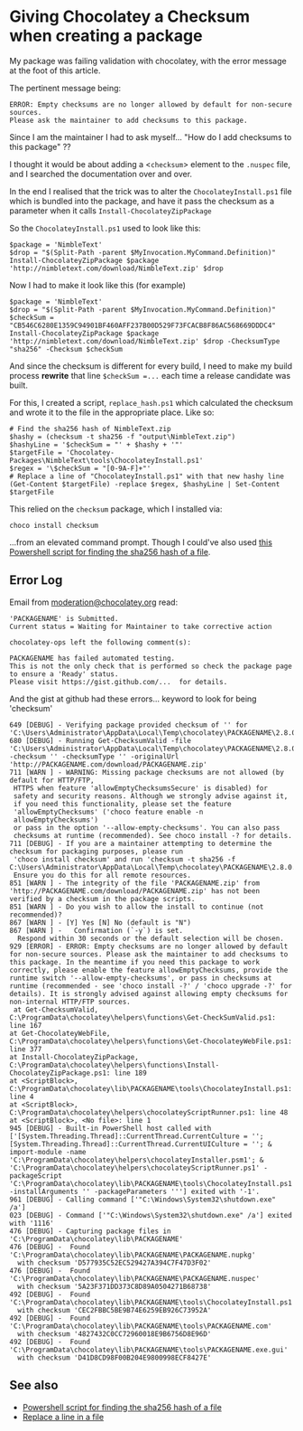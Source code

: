 ﻿# Giving Chocolatey a Checksum when creating a package

My package was failing validation with chocolatey, with the error message at the foot of this article.

The pertinent message being:

    ERROR: Empty checksums are no longer allowed by default for non-secure sources.
    Please ask the maintainer to add checksums to this package.

Since I am the maintainer I had to ask myself... "How do I add checksums to this package" ??

I thought it would be about adding a &lt;`checksum`&gt; element to the `.nuspec` file, and I searched the documentation over and over.

In the end I realised that the trick was to alter the `ChocolateyInstall.ps1` file which is bundled into the package, and have it pass the checksum as a parameter when it calls `Install-ChocolateyZipPackage`

So the `ChocolateyInstall.ps1` used to look like this:

    $package = 'NimbleText'
    $drop = "$(Split-Path -parent $MyInvocation.MyCommand.Definition)"
    Install-ChocolateyZipPackage $package 'http://nimbletext.com/download/NimbleText.zip' $drop

Now I had to make it look like this (for example)

    $package = 'NimbleText'
    $drop = "$(Split-Path -parent $MyInvocation.MyCommand.Definition)"
    $checkSum = "CB546C6280E1359C94901BF460AFF237B00D529F73FCACB8F86AC568669DDDC4"
    Install-ChocolateyZipPackage $package 'http://nimbletext.com/download/NimbleText.zip' $drop -ChecksumType "sha256" -Checksum $checkSum

And since the checksum is different for every build, I need to make my build process **rewrite** that line `$checkSum =...` each time a release candidate was built.

For this, I created a script, `replace_hash.ps1` which calculated the checksum and wrote it to the file in the appropriate place. Like so:

    # Find the sha256 hash of NimbleText.zip
    $hashy = (checksum -t sha256 -f "output\NimbleText.zip")
    $hashyLine = '$checkSum = "' + $hashy + '"'
    $targetFile = 'Chocolatey-Packages\NimbleText\tools\ChocolateyInstall.ps1'
    $regex = '\$checkSum = "[0-9A-F]+"'
    # Replace a line of "ChocolateyInstall.ps1" with that new hashy line
    (Get-Content $targetFile) -replace $regex, $hashyLine | Set-Content $targetFile

This relied on the `checksum` package, which I installed via:

    choco install checksum

...from an elevated command prompt. Though I could've also used [this Powershell script for finding the sha256 hash of a file](../powershell/get_filehash.md).

## Error Log

Email from moderation@chocolatey.org read:

    'PACKAGENAME' is Submitted.
    Current status = Waiting for Maintainer to take corrective action

    chocolatey-ops left the following comment(s):

    PACKAGENAME has failed automated testing.
    This is not the only check that is performed so check the package page to ensure a 'Ready' status.
    Please visit https://gist.github.com/...  for details.

And the gist at github had these errors... keyword to look for being 'checksum'

    649 [DEBUG] - Verifying package provided checksum of '' for 'C:\Users\Administrator\AppData\Local\Temp\chocolatey\PACKAGENAME\2.8.0.38449\PACKAGENAME.zip'.
    680 [DEBUG] - Running Get-ChecksumValid -file 'C:\Users\Administrator\AppData\Local\Temp\chocolatey\PACKAGENAME\2.8.0.38449\PACKAGENAME.zip' -checksum '' -checksumType '' -originalUrl 'http://PACKAGENAME.com/download/PACKAGENAME.zip'
    711 [WARN ] - WARNING: Missing package checksums are not allowed (by default for HTTP/FTP,
     HTTPS when feature 'allowEmptyChecksumsSecure' is disabled) for
     safety and security reasons. Although we strongly advise against it,
     if you need this functionality, please set the feature
     'allowEmptyChecksums' ('choco feature enable -n
     allowEmptyChecksums')
     or pass in the option '--allow-empty-checksums'. You can also pass
     checksums at runtime (recommended). See choco install -? for details.
    711 [DEBUG] - If you are a maintainer attempting to determine the checksum for packaging purposes, please run
     'choco install checksum' and run 'checksum -t sha256 -f C:\Users\Administrator\AppData\Local\Temp\chocolatey\PACKAGENAME\2.8.0.38449\PACKAGENAME.zip'
     Ensure you do this for all remote resources.
    851 [WARN ] - The integrity of the file 'PACKAGENAME.zip' from 'http://PACKAGENAME.com/download/PACKAGENAME.zip' has not been verified by a checksum in the package scripts.
    851 [WARN ] - Do you wish to allow the install to continue (not recommended)?
    867 [WARN ] - [Y] Yes [N] No (default is "N")
    867 [WARN ] -   Confirmation (`-y`) is set.
      Respond within 30 seconds or the default selection will be chosen.
    929 [ERROR] - ERROR: Empty checksums are no longer allowed by default for non-secure sources. Please ask the maintainer to add checksums to this package. In the meantime if you need this package to work correctly, please enable the feature allowEmptyChecksums, provide the runtime switch '--allow-empty-checksums', or pass in checksums at runtime (recommended - see 'choco install -?' / 'choco upgrade -?' for details). It is strongly advised against allowing empty checksums for non-internal HTTP/FTP sources.
     at Get-ChecksumValid, C:\ProgramData\chocolatey\helpers\functions\Get-CheckSumValid.ps1: line 167
    at Get-ChocolateyWebFile, C:\ProgramData\chocolatey\helpers\functions\Get-ChocolateyWebFile.ps1: line 377
    at Install-ChocolateyZipPackage, C:\ProgramData\chocolatey\helpers\functions\Install-ChocolateyZipPackage.ps1: line 189
    at <ScriptBlock>, C:\ProgramData\chocolatey\lib\PACKAGENAME\tools\ChocolateyInstall.ps1: line 4
    at <ScriptBlock>, C:\ProgramData\chocolatey\helpers\chocolateyScriptRunner.ps1: line 48
    at <ScriptBlock>, <No file>: line 1
    945 [DEBUG] - Built-in PowerShell host called with ['[System.Threading.Thread]::CurrentThread.CurrentCulture = '';[System.Threading.Thread]::CurrentThread.CurrentUICulture = ''; & import-module -name 'C:\ProgramData\chocolatey\helpers\chocolateyInstaller.psm1'; & 'C:\ProgramData\chocolatey\helpers\chocolateyScriptRunner.ps1' -packageScript 'C:\ProgramData\chocolatey\lib\PACKAGENAME\tools\ChocolateyInstall.ps1' -installArguments '' -packageParameters '''] exited with '-1'.
    961 [DEBUG] - Calling command ['"C:\Windows\System32\shutdown.exe" /a']
    023 [DEBUG] - Command ['"C:\Windows\System32\shutdown.exe" /a'] exited with '1116'
    476 [DEBUG] - Capturing package files in 'C:\ProgramData\chocolatey\lib\PACKAGENAME'
    476 [DEBUG] -  Found 'C:\ProgramData\chocolatey\lib\PACKAGENAME\PACKAGENAME.nupkg'
      with checksum 'D577935C52EC529427A394C7F47D3F02'
    476 [DEBUG] -  Found 'C:\ProgramData\chocolatey\lib\PACKAGENAME\PACKAGENAME.nuspec'
      with checksum '5A23F371DD373C8D89A0504271B68738'
    492 [DEBUG] -  Found 'C:\ProgramData\chocolatey\lib\PACKAGENAME\tools\ChocolateyInstall.ps1'
      with checksum 'CEC2FBBC5BE9B74E6259EB926C73952A'
    492 [DEBUG] -  Found 'C:\ProgramData\chocolatey\lib\PACKAGENAME\tools\PACKAGENAME.com'
      with checksum '4827432C0CC72960018E9B6756D8E96D'
    492 [DEBUG] -  Found 'C:\ProgramData\chocolatey\lib\PACKAGENAME\tools\PACKAGENAME.exe.gui'
      with checksum 'D41D8CD98F00B204E9800998ECF8427E'

## See also

 * [Powershell script for finding the sha256 hash of a file](../powershell/get_filehash.md)
 * [Replace a line in a file](../powershell/replace_a_line_in_a_file.md)